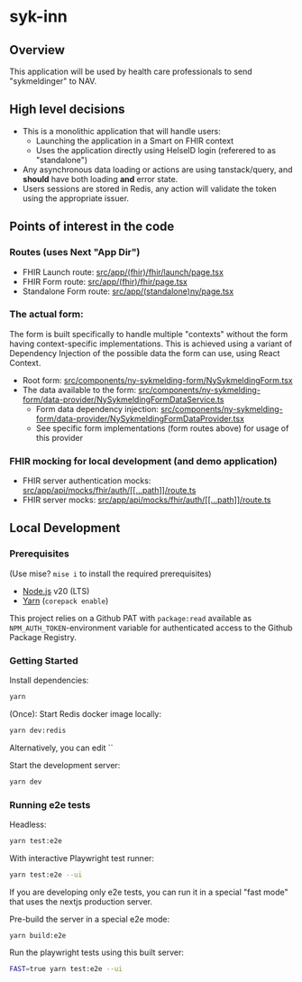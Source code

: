 # syk-inn

## Overview

This application will be used by health care professionals to send "sykmeldinger" to NAV.

## High level decisions

-   This is a monolithic application that will handle users:
    -   Launching the application in a Smart on FHIR context
    -   Uses the application directly using HelseID login (referered to as "standalone")
-   Any asynchronous data loading or actions are using tanstack/query, and **should** have both loading **and** error state.
-   Users sessions are stored in Redis, any action will validate the token using the appropriate issuer.

## Points of interest in the code

### Routes (uses Next "App Dir")

-   FHIR Launch route: [src/app/(fhir)/fhir/launch/page.tsx](<src/app/(fhir)/fhir/launch/page.tsx>)
-   FHIR Form route: [src/app/(fhir)/fhir/page.tsx](<src/app/(fhir)/fhir/page.tsx>)
-   Standalone Form route: [src/app/(standalone)ny/page.tsx](<src/app/(standalone)/ny/page.tsx>)

### The actual form:

The form is built specifically to handle multiple "contexts" without the form having context-specific implementations. This is achieved using a variant of Dependency Injection of the possible data the form can use, using React Context.

-   Root form: [src/components/ny-sykmelding-form/NySykmeldingForm.tsx](src/components/ny-sykmelding-form/NySykmeldingForm.tsx)
-   The data available to the form: [src/components/ny-sykmelding-form/data-provider/NySykmeldingFormDataService.ts](src/components/ny-sykmelding-form/data-provider/NySykmeldingFormDataService.ts)
    -   Form data dependency injection: [src/components/ny-sykmelding-form/data-provider/NySykmeldingFormDataProvider.tsx](src/components/ny-sykmelding-form/data-provider/NySykmeldingFormDataProvider.tsx)
    -   See specific form implementations (form routes above) for usage of this provider

### FHIR mocking for local development (and demo application)

-   FHIR server authentication mocks: [src/app/api/mocks/fhir/auth/[[...path]]/route.ts](src/app/api/mocks/fhir/auth/%5B%5B...path%5D%5D/route.ts)
-   FHIR server mocks: [src/app/api/mocks/fhir/auth/[[...path]]/route.ts](src/app/api/mocks/fhir/%5B%5B...path%5D%5D/route.ts)

## Local Development

### Prerequisites

(Use mise? `mise i` to install the required prerequisites)

-   [Node.js](https://nodejs.org/en/) v20 (LTS)
-   [Yarn](https://yarnpkg.com/) (`corepack enable`)

This project relies on a Github PAT with `package:read` available as `NPM_AUTH_TOKEN`-environment variable for
authenticated access to the Github Package Registry.

### Getting Started

Install dependencies:

```bash
yarn
```

(Once): Start Redis docker image locally:

```bash
yarn dev:redis
```

Alternatively, you can edit ``

Start the development server:

```bash
yarn dev
```

### Running e2e tests

Headless:

```bash
yarn test:e2e
```

With interactive Playwright test runner:

```bash
yarn test:e2e --ui
```

If you are developing only e2e tests, you can run it in a special "fast mode" that uses the nextjs production server.

Pre-build the server in a special e2e mode:

```
yarn build:e2e
```

Run the playwright tests using this built server:

```bash
FAST=true yarn test:e2e --ui
```
